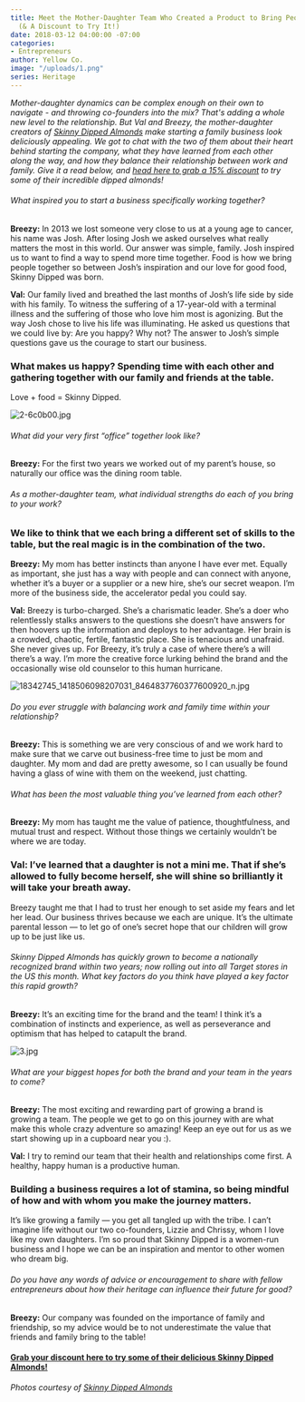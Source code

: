 ```yaml
---
title: Meet the Mother-Daughter Team Who Created a Product to Bring People Together
  (& A Discount to Try It!)
date: 2018-03-12 04:00:00 -07:00
categories:
- Entrepreneurs
author: Yellow Co.
image: "/uploads/1.png"
series: Heritage
---
```


*Mother-daughter dynamics can be complex enough on their own to navigate - and throwing co-founders into the mix? That's adding a whole new level to the relationship. But Val and Breezy, the mother-daughter creators of [Skinny Dipped Almonds](https://getskinnydipped.com/) make starting a family business look deliciously appealing. We got to chat with the two of them about their heart behind starting the company, what they have learned from each other along the way, and how they balance their relationship between work and family. Give it a read below, and [head here to grab a 15% discount](https://yellowcollective.lpages.co/skinny-dipped-almonds-discount-code/) to try some of their incredible dipped almonds!*

###### What inspired you to start a business specifically working together?

**Breezy:** In 2013 we lost someone very close to us at a young age to cancer, his name was Josh.  After losing Josh we asked ourselves what really matters the most in this world. Our answer was simple, family. Josh inspired us to want to find a way to spend more time together. Food is how we bring people together so between Josh’s inspiration and our love for good food, Skinny Dipped was born.

**Val:** Our family lived and breathed the last months of Josh’s life side by side with his family. To witness the suffering of a 17-year-old with a terminal illness and the suffering of those who love him most is agonizing. But the way Josh chose to live his life was illuminating. He asked us questions that we could live by: Are you happy? Why not? The answer to Josh’s simple questions gave us the courage to start our business.

### What makes us happy? Spending time with each other and gathering together with our family and friends at the table.

Love \+ food = Skinny Dipped.

![2-6c0b00.jpg](/uploads/2-6c0b00.jpg)

###### What did your very first “office” together look like?

**Breezy:** For the first two years we worked out of my parent’s house, so naturally our office was the dining room table.

###### As a mother-daughter team, what individual strengths do each of you bring to your work?

### We like to think that we each bring a different set of skills to the table, but the real magic is in the combination of the two.

**Breezy:** My mom has better instincts than anyone I have ever met. Equally as important, she just has a way with people and can connect with anyone, whether it’s a buyer or a supplier or a new hire, she’s our secret weapon.  I’m more of the business side, the accelerator pedal you could say.

**Val:** Breezy is turbo-charged. She’s a charismatic leader. She’s a doer who relentlessly stalks answers to the questions she doesn’t have answers for then hoovers up the information and deploys to her advantage. Her brain is a crowded, chaotic, fertile, fantastic place. She is tenacious and unafraid. She never gives up. For Breezy, it’s truly a case of where there’s a will there’s a way. I’m more the creative force lurking behind the brand and the occasionally wise old counselor to this human hurricane.

![18342745_1418506098207031_8464837760377600920_n.jpg](/uploads/18342745_1418506098207031_8464837760377600920_n.jpg)

###### Do you ever struggle with balancing work and family time within your relationship?

**Breezy:** This is something we are very conscious of and we work hard to make sure that we carve out business-free time to just be mom and daughter. My mom and dad are pretty awesome, so I can usually be found having a glass of wine with them on the weekend, just chatting.

###### What has been the most valuable thing you’ve learned from each other?

**Breezy:** My mom has taught me the value of patience, thoughtfulness, and mutual trust and respect. Without those things we certainly wouldn’t be where we are today.

### Val: I’ve learned that a daughter is not a mini me. That if she’s allowed to fully become herself, she will shine so brilliantly it will take your breath away.

Breezy taught me that I had to trust her enough to set aside my fears and let her lead. Our business thrives because we each are unique. It’s the ultimate parental lesson — to let go of one’s secret hope that our children will grow up to be just like us.

###### Skinny Dipped Almonds has quickly grown to become a nationally recognized brand within two years; now rolling out into all Target stores in the US this month. What key factors do you think have played a key factor this rapid growth?

**Breezy:** It’s an exciting time for the brand and the team! I think it’s a combination of instincts and experience, as well as perseverance and optimism that has helped to catapult the brand.

![3.jpg](/uploads/3.jpg)

###### What are your biggest hopes for both the brand and your team in the years to come?

**Breezy:** The most exciting and rewarding part of growing a brand is growing a team. The people we get to go on this journey with are what make this whole crazy adventure so amazing! Keep an eye out for us as we start showing up in a cupboard near you :).

**Val:** I try to remind our team that their health and relationships come first. A healthy, happy human is a productive human.

### Building a business requires a lot of stamina, so being mindful of how and with whom you make the journey matters.

It’s like growing a family — you get all tangled up with the tribe. I can’t imagine life without our two co-founders, Lizzie and Chrissy, whom I love like my own daughters. I’m so proud that Skinny Dipped is a women-run business and I hope we can be an inspiration and mentor to other women who dream big.

###### Do you have any words of advice or encouragement to share with fellow entrepreneurs about how their heritage can influence their future for good?

**Breezy:** Our company was founded on the importance of family and friendship, so my advice would be to not underestimate the value that friends and family bring to the table!

#### [Grab your discount here to try some of their delicious Skinny Dipped Almonds!](https://yellowcollective.lpages.co/skinny-dipped-almonds-discount-code/)

*Photos courtesy of [Skinny Dipped Almonds](https://getskinnydipped.com/)*
